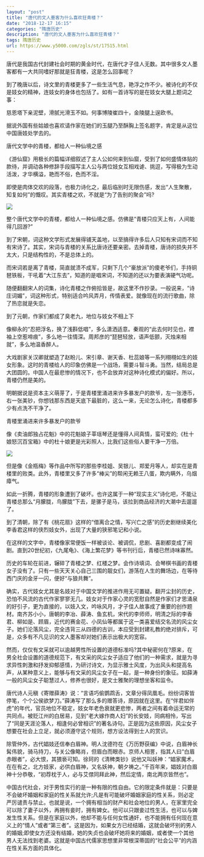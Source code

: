 ```yaml
---
layout: "post"
title: "唐代的文人墨客为什么喜欢狂青楼？"
date: "2018-12-17 16:15"
categories: "隋唐历史"
description: "唐代的文人墨客为什么喜欢狂青楼？"
tags: 隋唐历史
url: https://www.y5000.com/zgls/st/17515.html
---
```






唐代是我国古代封建社会时期的黄金时代，在唐代才子佳人无数。其中很多文人墨客都有一大共同嗜好那就是狂青楼，这是怎么回事呢？

到了晚唐以后，诗文里的青楼更多了一些生活气息，艳浮之作不少。被诗化的不仅是妓女的精神，连妓女的身体也包括了。如有一首诗写的是在妓女大腿上题词之事：

慈恩塔下亲泥壁，滑腻光滑玉不如。何事博陵崔四十，金陵腿上逞欧书。

据说外国有些姑娘也喜欢请作家在她们的玉腿乃至酥胸上签名题字，肯定是从这位中国唐妓处学去的。

唐代文学中的青楼，都给人一种仙境之感

《游仙窟》用极长的篇幅详细叙述了主人公如何来到仙窟，受到了如何盛情体贴的款待，并调动各种修辞手段描写主人公与两位妓女互相戏谑、挑逗，写得极为生动活泼，才华横溢，艳而不俗，色而不淫。

即使是肉体交欢的段落，也极力诗化之，最后临别时无限伤感，发出“人生聚散，知复如何”的慨叹。其实青楼之欢，不就是“为了告别的聚会”吗?

![](https://img.y5000.com/uploads/allimg/170320/1533194D1-0.jpg)

整个唐代文学中的青楼，都给人一种仙境之感。仿佛是“青楼只应天上有，人间能得几回游?”

到了宋朝，词这种文学形式发展得铺天盖地，以至搞得许多后人只知有宋词而不知有宋诗了。其实，宋词与青楼的关系比唐诗还要亲密。去掉青楼，唐诗的损失并不太大，只是结构性的，不是总体上的。

而宋词若是离了青楼，简直就溃不成军，只剩下几个“豪放派”的傻老爷们，手持铜琶铁板，干吼着“大江东去”，知道的是唱宋词，不知道的还以为要表演硬气功呢。

随便翻翻宋人的词集，诗化青楼之作俯拾皆是，故这里不作抄录。一般说来，“诗庄词媚”，词这种形式，特别适合吟风弄月，传情表爱。就像现在的流行歌曲，除了热恋就是失恋。

到了元朝，作家们都成了臭老九，地位与妓女不相上下

像柳永的“忍把浮名，换了浅斟低唱”，多么潇洒适意。秦观的“此去何时见也，襟袖上空惹啼痕”，多么地一往情深。周邦彦的“琵琶轻放，语声低颤，灭烛来相就”，多么地温香醉人。

大戏剧家关汉卿就塑造了赵盼儿、宋引章、谢天香、杜蕊娘等一系列栩栩如生的妓女形象。这时的青楼给人的印象仿佛是一个战场，需要斗智斗勇。当然，结局总是大团圆的。中国人在最悲惨的情况下，也不会放弃对这种诗化模式的偏好。所以，青楼仍然是美的。

明朝据说是资本主义萌芽了，于是青楼里涌进来许多暴发户的款爷，左一张港币，右一张美钞，你想钱那东西是天底下最脏的，这么一来，无论怎么诗化，青楼都多少有点洗不干净了。

青楼里涌进来许多暴发户的款爷

像《卖油郎独占花魁》中的花魁娘子莘瑶琴还是懂得人间真情，蛮可爱的;《杜十娘怒沉百宝箱》中的杜十娘更是光彩照人，比我们这些俗人要干净一万倍。

![](https://img.y5000.com/uploads/allimg/170320/1533196125-1.jpg)

但是像《金瓶梅》等作品中所写的那些李桂姐、吴银儿、郑爱月等人，却实在是青楼里的败类。此外，青楼里又多了许多“棒尖”的帮闲无赖王八蛋，欺内瞒外，乌烟瘴气。

如此一折腾，青楼的形象遭到了破坏。也许这属于一种“现实主义”诗化吧，不能让青楼总那么“月朦胧，鸟朦胧”下去，是骡子是马，该拉到商品经济的大潮中去遛遛了。

到了清朝，除了有《桃花扇》这样的“借离合之情，写兴亡之感”的历史剧继续美化李香君这样的侠烈妓女外，出现了大量的狭邪笔记和小说。

在这样的文字中，青楼像家常便饭一样被谈论、被调侃，悲剧、喜剧都变成了闹剧。直到20世纪初，《九尾龟》、《海上繁花梦》等书刊行后，青楼已然诗味寡然。

历史的车轮在前进，辗碎了青楼之梦、红楼之梦。会作诗填词、会琴棋书画的青楼女子没有了。只有一些天天关心自己三围的靓女们，游荡在人生的舞场边，在等待西门庆的金牙一闪，便好“与狼共舞”。

确实，古代妓女尤其是名妓对于中国文学的推进作用无可置疑。翻开尘封的历史，恐怕不风流的古代作家寥寥无几。妓女对于作家心灵的宽慰自然是作家们才思涌泉的好引子，更为直接的，以妓入文，吟咏风月，才子佳人故事成了重要的创作题材。南齐苏小小，唐朝的李冶、薛涛、鱼玄机，宋代的李师师，明清之际的李香君、柳如是、顾眉，近代的赛金花、小凤仙等都属于这一类喜爱结交名流的风尘女子。她们沦落风尘，完全违背三从四德的古训，本应受到封建礼教的绝对排斥，可是，众多有不凡见识的文人墨客却对她们表示出极大的宽容。

然而，仅仅有文采就可以逾越男性所设置的道德标准吗?其中秘密何在?原来，在男全社会设置的道德规范下，有文采的风尘女子适应了他们的一种需求，就是为寻求异性刺激和抒发抑郁感情，为研讨诗文，为显示雅士风度，为出风头和提高名声，从某种意义上，能够与有文采的风尘女子在一起，是一种身份的象征。如薛涛一般的风尘女子聪慧过人，修养也很好，是文士雅聚的理想坐客和监令。

唐代诗人元稹《寄赠薛涛》说：“言语巧偷鹦鹉舌，文章分得凤凰毛。纷纷词客皆停笔，个个公侯欲梦刀。”薛涛写了那么多的赠答诗，原因就在这里。在“伴君如伴虎”的年代，官员地位不稳定，妓女年老色衰就更悲惨，两者之间有着命运无常的共同点。被贬江州的白居易，见到“老大嫁作商人妇”的长安妓，同病相怜，写出了“同是天涯沦落人，相逢何必曾相识”的著名诗句。正是因为这些原因，风尘女子想要在社会上立足，就必须遵守这个规则，想方设法得到士人的赏识。

除管仲外，古代娼妓还信奉白眉神。明人沈德符在《万历野获编》中说，白眉神长髯伟貌，骑马持刀，与关公像略肖，但眉白而眼赤。京师人相詈，指其人曰“白眉赤眼者”，必大恨，其猥亵可知。徐珂的《清稗类钞》说他又叫妖神：“娼家魔术，在在有之，北方妓家，必供白眉神，又名妖神，朝夕祷之。”千百年来，娼妓对白眉神十分恭敬，“初荐枕于人，必与艾僸同拜此神，然后定情，南北两京皆然也”。

中国古代社会，对于男性实行的是一种有限的性自由。它的限定条件就是：只要是不会破坏婚姻和家庭的性关系就允许;凡是有可能破坏婚姻家庭的性关系，则必定严厉谴责与禁止。也就是说，一个拥有相当的财产和社会地位的男人，在家里完全可以除了妻子以外，再拥有妾时，拥有婢女。他可以只跟妾过性生活，也可以与婢发生性关系。但是在家庭以外，他却不能与任何女性通奸，也不能拥有任何现在意义上的“情人”或者“第三者”。这是因为，如果女方已经结婚，这就会破坏别的男人的婚姻;即使女方还没有结婚，她的失贞也会破坏她将来的婚姻，或者使一个其他男人无法找到老婆。这就是中国古代儒家思想里非常根深蒂固的“社会公平”的内涵在性关系方面的具体化。
